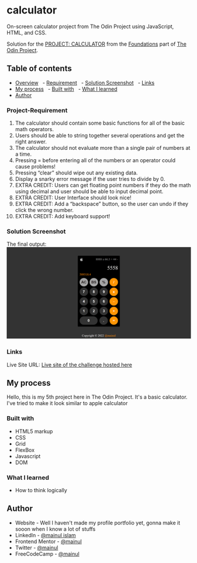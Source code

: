 # calculator
 On-screen calculator project from The Odin Project using JavaScript, HTML, and CSS.

Solution for the [PROJECT: CALCULATOR](https://www.theodinproject.com/paths/foundations/courses/foundations/lessons/calculator) from the [Foundations](https://www.theodinproject.com/paths/foundations/courses/foundations) part of [The Odin Project](https://www.theodinproject.com/).

## Table of contents
- [Overview](#overview)
  - [Requirement](#project-requirement)
  - [Solution Screenshot](#solution-screenshot)
  - [Links](#links)
- [My process](#my-process)
  - [Built with](#built-with)
  - [What I learned](#what-i-learned)
- [Author](#author)

### Project-Requirement
1. The calculator should contain some basic functions for all of the basic math operators.
2. Users should be able to string together several operations and get the right answer.
3. The calculator should not evaluate more than a single pair of numbers at a time.
4. Pressing = before entering all of the numbers or an operator could cause problems!
5. Pressing “clear” should wipe out any existing data.
6. Display a snarky error message if the user tries to divide by 0.
7. EXTRA CREDIT: Users can get floating point numbers if they do the math using decimal and user should be able to input decimal point.
8. EXTRA CREDIT: User Interface should look nice!
9. EXTRA CREDIT: Add a “backspace” button, so the user can undo if they click the wrong number.
10. EXTRA CREDIT: Add keyboard support!


### Solution Screenshot
The final output:
![Desktop-view](./final-look.png)

### Links
Live Site URL: [Live site of the challenge hosted here](https://mainul-islam-nirob.github.io/calculator/)

## My process
Hello, this is my 5th project here in The Odin Project. It's a basic calculator. I've tried to make it look similar to apple calculator

### Built with
- HTML5 markup
- CSS
- Grid
- FlexBox
- Javascript
- DOM

### What I learned
- How to think logically

## Author
- Website - Well I haven't made my profile portfolio yet, gonna make it sooon when I know a lot of stuffs
- LinkedIn - [@mainul islam](https://www.linkedin.com/in/mainul-islam-nirob/)
- Frontend Mentor - [@mainul](https://www.frontendmentor.io/profile/Mainul-Islam-Nirob)
- Twitter - [@mainul](https://twitter.com/Mainuli96601040)
- FreeCodeCamp - [@mainul](https://www.freecodecamp.org/mainul)
